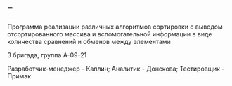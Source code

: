 # -
Программа реализации различных алгоритмов сортировки с выводом отсортированного массива и вспомогательной информации в виде количества сравнений и обменов между элементами

3 бригада, группа А-09-21

Разработчик-менеджер - Каплин; Аналитик - Донскова; Тестировщик - Примак
